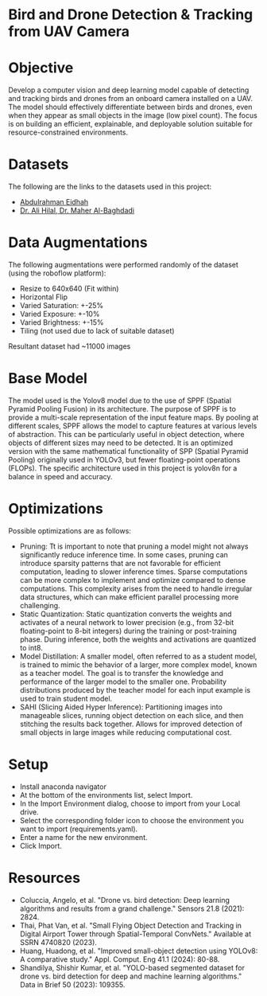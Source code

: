 # Bird and Drone Detection & Tracking from UAV Camera

# Objective
Develop a computer vision and deep learning model capable of detecting and tracking birds and drones from an onboard camera installed on a UAV. The model should effectively differentiate between birds and drones, even when they appear as small objects in the image (low pixel count). The focus is on building an efficient, explainable, and deployable solution suitable for resource-constrained environments.

# Datasets
The following are the links to the datasets used in this project:
- [Abdulrahman Eidhah](https://universe.roboflow.com/abdulrahman-eidhah/final-jdwbv)
- [Dr. Ali Hilal, Dr. Maher Al-Baghdadi](https://www.kaggle.com/datasets/hussein1234/drone-uav-bird/data)

# Data Augmentations
The following augmentations were performed randomly of the dataset (using the roboflow platform):
- Resize to 640x640 (Fit within)
- Horizontal Flip
- Varied Saturation: +-25%
- Varied Exposure: +-10%
- Varied Brightness: +-15%
- Tiling (not used due to lack of suitable dataset)

Resultant dataset had ~11000 images

# Base Model
The model used is the Yolov8 model due to the use of SPPF (Spatial Pyramid Pooling Fusion) in its architecture. The purpose of SPPF is to provide a multi-scale representation of the input feature maps. By pooling at different scales, SPPF allows the model to capture features at various levels of abstraction. This can be particularly useful in object detection, where objects of different sizes may need to be detected.  It is an optimized version with the same mathematical functionality of SPP (Spatial Pyramid Pooling) originally used in YOLOv3, but fewer floating-point operations (FLOPs). The specific architecture used in this project is yolov8n for a balance in speed and accuracy.  

# Optimizations
Possible optimizations are as follows:
- Pruning: Tt is important to note that pruning a model might not always significantly reduce inference time. In some cases, pruning can introduce sparsity patterns that are not favorable for efficient computation, leading to slower inference times. Sparse computations can be more complex to implement and optimize compared to dense computations. This complexity arises from the need to handle irregular data structures, which can make efficient parallel processing more challenging.
- Static Quantization: Static quantization converts the weights and activates of a neural network to lower precision (e.g., from 32-bit floating-point to 8-bit integers) during the training or post-training phase. During inference, both the weights and activations are quantized to int8. 
- Model Distillation: A smaller model, often referred to as a student model, is trained to mimic the behavior of a larger, more complex model, known as a teacher model. The goal is to transfer the knowledge and performance of the larger model to the smaller one. Probability distributions produced by the teacher model for each input example is used to train student model.
- SAHI (Slicing Aided Hyper Inference): Partitioning images into manageable slices, running object detection on each slice, and then stitching the results back together. Allows for improved detection of small objects in large images while reducing computational cost.

# Setup
- Install anaconda navigator
- At the bottom of the environments list, select Import.
- In the Import Environment dialog, choose to import from your Local drive.
- Select the corresponding folder icon to choose the environment you want to import (requirements.yaml).
- Enter a name for the new environment.
- Click Import.

# Resources
- Coluccia, Angelo, et al. "Drone vs. bird detection: Deep learning algorithms and results from a grand challenge." Sensors 21.8 (2021): 2824.
- Thai, Phat Van, et al. "Small Flying Object Detection and Tracking in Digital Airport Tower through Spatial-Temporal ConvNets." Available at SSRN 4740820 (2023).
- Huang, Huadong, et al. "Improved small-object detection using YOLOv8: A comparative study." Appl. Comput. Eng 41.1 (2024): 80-88.
- Shandilya, Shishir Kumar, et al. "YOLO-based segmented dataset for drone vs. bird detection for deep and machine learning algorithms." Data in Brief 50 (2023): 109355.